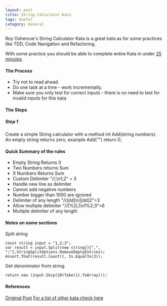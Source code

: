 ```yaml
---
layout: post
title: String Calculator Kata
tags: Useful
category: General
---
```

Roy Osherove's String Calculator Kata is a great kata as for some practices like TDD, Code Navigation and Refactoring.  

With some practice you should be able to complete entire Kata in under [25 minutes](https://www.youtube.com/watch?v=tBt3O43sk0k).  

#### The Process ####

- Try not to read ahead.  
- Do one task at a time - work incrementally.  
- Make sure you only test for correct inputs - there is no need to test for invalid inputs for this kata  

#### The Steps ####

##### Step 1 #####

Create a simple String calculator with a method int Add(string numbers).  
An empty string returns zero, example Add("") return 0;  






#### Quick Summary of the rules ####

- Empty String Returns 0  
- Two Numbers returns Sum  
- X Numbers Returns Sum  
- Custom Delimiter "//;\n1;2" = 3  
- Handle new line as delimiter  
- Cannot add negative numbers  
- Number bigger than 1000 are ignored  
- Delimiter of any length "//[dd]\n|[dd]2"=3  
- Allow multiple delimiter "//[%][;]\n1%2;3"=6  
- Multiple delimiter of any length  

#### Notes on some sections ####

Split string 

~~~
const string input = "1,2;3";
var result = input.Split(new string[]{",", ";"},StringSplitOptions.RemoveEmptyEntries);
Assert.That(result.Count(), Is.EqualTo(3));
~~~

Get denominator from string 

~~~
return new (input.Skip(20)Take(1).ToArray());  
~~~

#### References ####

[Original Post](http://osherove.com/tdd-kata-1/)
[For a list of other kata check here](http://stackoverflow.com/questions/2150702/tdd-bdd-screencast-video-resources)  

